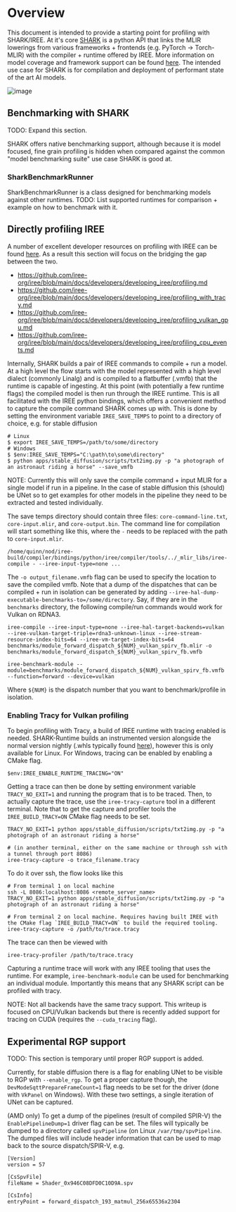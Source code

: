 # Overview

This document is intended to provide a starting point for profiling with SHARK/IREE. At it's core
[SHARK](https://github.com/nod-ai/SHARK/tree/main/tank) is a python API that links the MLIR lowerings from various
frameworks + frontends (e.g. PyTorch -> Torch-MLIR) with the compiler + runtime offered by IREE. More information
on model coverage and framework support can be found [here](https://github.com/nod-ai/SHARK/tree/main/tank). The intended
use case for SHARK is for compilation and deployment of performant state of the art AI models.

![image](https://user-images.githubusercontent.com/22101546/217151219-9bb184a3-cfb9-4788-bb7e-5b502953525c.png)

## Benchmarking with SHARK

TODO: Expand this section.

SHARK offers native benchmarking support, although because it is model focused, fine grain profiling is
hidden when compared against the common "model benchmarking suite" use case SHARK is good at.

### SharkBenchmarkRunner

SharkBenchmarkRunner is a class designed for benchmarking models against other runtimes.
TODO: List supported runtimes for comparison + example on how to benchmark with it.

## Directly profiling IREE

A number of excellent developer resources on profiling with IREE can be
found [here](https://github.com/iree-org/iree/tree/main/docs/developers/developing_iree). As a result this section will
focus on the bridging the gap between the two.
 - https://github.com/iree-org/iree/blob/main/docs/developers/developing_iree/profiling.md
 - https://github.com/iree-org/iree/blob/main/docs/developers/developing_iree/profiling_with_tracy.md
 - https://github.com/iree-org/iree/blob/main/docs/developers/developing_iree/profiling_vulkan_gpu.md
 - https://github.com/iree-org/iree/blob/main/docs/developers/developing_iree/profiling_cpu_events.md

Internally, SHARK builds a pair of IREE commands to compile + run a model. At a high level the flow starts with the
model represented with a high level dialect (commonly Linalg) and is compiled to a flatbuffer (.vmfb) that
the runtime is capable of ingesting. At this point (with potentially a few runtime flags) the compiled model is then run
through the IREE runtime. This is all facilitated with the IREE python bindings, which offers a convenient method
to capture the compile command SHARK comes up with. This is done by setting the environment variable
`IREE_SAVE_TEMPS` to point to a directory of choice, e.g. for stable diffusion
```
# Linux
$ export IREE_SAVE_TEMPS=/path/to/some/directory
# Windows
$ $env:IREE_SAVE_TEMPS="C:\path\to\some\directory"
$ python apps/stable_diffusion/scripts/txt2img.py -p "a photograph of an astronaut riding a horse" --save_vmfb
```
NOTE: Currently this will only save the compile command + input MLIR for a single model if run in a pipeline.
In the case of stable diffusion this (should) be UNet so to get examples for other models in the pipeline they
need to be extracted and tested individually.

The save temps directory should contain three files: `core-command-line.txt`, `core-input.mlir`, and `core-output.bin`.
The command line for compilation will start something like this, where the `-` needs to be replaced with the path to `core-input.mlir`.
```
/home/quinn/nod/iree-build/compiler/bindings/python/iree/compiler/tools/../_mlir_libs/iree-compile - --iree-input-type=none ...
```
The `-o output_filename.vmfb` flag can be used to specify the location to save the compiled vmfb. Note that a dump of the
dispatches that can be compiled + run in isolation can be generated by adding `--iree-hal-dump-executable-benchmarks-to=/some/directory`. Say, if they are in the `benchmarks` directory, the following compile/run commands would work for Vulkan on RDNA3.
```
iree-compile --iree-input-type=none --iree-hal-target-backends=vulkan --iree-vulkan-target-triple=rdna3-unknown-linux --iree-stream-resource-index-bits=64 --iree-vm-target-index-bits=64 benchmarks/module_forward_dispatch_${NUM}_vulkan_spirv_fb.mlir -o benchmarks/module_forward_dispatch_${NUM}_vulkan_spirv_fb.vmfb

iree-benchmark-module --module=benchmarks/module_forward_dispatch_${NUM}_vulkan_spirv_fb.vmfb --function=forward --device=vulkan
```
Where `${NUM}` is the dispatch number that you want to benchmark/profile in isolation.

### Enabling Tracy for Vulkan profiling

To begin profiling with Tracy, a build of IREE runtime with tracing enabled is needed. SHARK-Runtime builds an
instrumented version alongside the normal version nightly (.whls typically found [here](https://github.com/nod-ai/SHARK-Runtime/releases)), however this is only available for Linux. For Windows, tracing can be enabled by enabling a CMake flag.
```
$env:IREE_ENABLE_RUNTIME_TRACING="ON"
```
Getting a trace can then be done by setting environment variable `TRACY_NO_EXIT=1` and running the program that is to be
traced. Then, to actually capture the trace, use the `iree-tracy-capture` tool in a different terminal. Note that to get
the capture and profiler tools the `IREE_BUILD_TRACY=ON` CMake flag needs to be set.
```
TRACY_NO_EXIT=1 python apps/stable_diffusion/scripts/txt2img.py -p "a photograph of an astronaut riding a horse"

# (in another terminal, either on the same machine or through ssh with a tunnel through port 8086)
iree-tracy-capture -o trace_filename.tracy
```
To do it over ssh, the flow looks like this
```
# From terminal 1 on local machine
ssh -L 8086:localhost:8086 <remote_server_name>
TRACY_NO_EXIT=1 python apps/stable_diffusion/scripts/txt2img.py -p "a photograph of an astronaut riding a horse"

# From terminal 2 on local machine. Requires having built IREE with the CMake flag `IREE_BUILD_TRACY=ON` to build the required tooling.
iree-tracy-capture -o /path/to/trace.tracy
```

The trace can then be viewed with
```
iree-tracy-profiler /path/to/trace.tracy
```
Capturing a runtime trace will work with any IREE tooling that uses the runtime. For example, `iree-benchmark-module`
can be used for benchmarking an individual module. Importantly this means that any SHARK script can be profiled with tracy.

NOTE: Not all backends have the same tracy support. This writeup is focused on CPU/Vulkan backends but there is recently added support for tracing on CUDA (requires the `--cuda_tracing` flag).

## Experimental RGP support

TODO: This section is temporary until proper RGP support is added.

Currently, for stable diffusion there is a flag for enabling UNet to be visible to RGP with `--enable_rgp`. To get a proper capture though, the `DevModeSqttPrepareFrameCount=1` flag needs to be set for the driver (done with `VkPanel` on Windows).
With these two settings, a single iteration of UNet can be captured.

(AMD only) To get a dump of the pipelines (result of compiled SPIR-V) the `EnablePipelineDump=1` driver flag can be set. The
files will typically be dumped to a directory called `spvPipeline` (on Linux `/var/tmp/spvPipeline`. The dumped files will
include header information that can be used to map back to the source dispatch/SPIR-V, e.g.
```
[Version]
version = 57 

[CsSpvFile]
fileName = Shader_0x946C08DFD0C10D9A.spv

[CsInfo]
entryPoint = forward_dispatch_193_matmul_256x65536x2304
```
